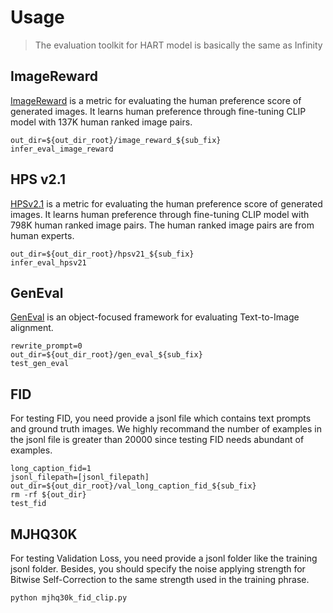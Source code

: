 # Usage

> The evaluation toolkit for HART model is basically the same as Infinity

## ImageReward
[ImageReward](https://github.com/THUDM/ImageReward) is a metric for evaluating the human preference score of generated images. It learns human preference through fine-tuning CLIP model with 137K human ranked image pairs.
```shell
out_dir=${out_dir_root}/image_reward_${sub_fix}
infer_eval_image_reward
```

## HPS v2.1
[HPSv2.1](https://github.com/tgxs002/HPSv2) is a metric for evaluating the human preference score of generated images. It learns human preference through fine-tuning CLIP model with 798K human ranked image pairs. The human ranked image pairs are from human experts.
```shell
out_dir=${out_dir_root}/hpsv21_${sub_fix}
infer_eval_hpsv21
```

## GenEval
[GenEval](https://github.com/djghosh13/geneval) is an object-focused framework for evaluating Text-to-Image alignment.
```shell
rewrite_prompt=0
out_dir=${out_dir_root}/gen_eval_${sub_fix}
test_gen_eval
```

## FID
For testing FID, you need provide a jsonl file which contains text prompts and ground truth images. We highly recommand the number of examples in the jsonl file is greater than 20000 since testing FID needs abundant of examples.
```shell
long_caption_fid=1
jsonl_filepath=[jsonl_filepath]
out_dir=${out_dir_root}/val_long_caption_fid_${sub_fix}
rm -rf ${out_dir}
test_fid
```


## MJHQ30K
For testing Validation Loss, you need provide a jsonl folder like the training jsonl folder. Besides, you should specify the noise applying strength for Bitwise Self-Correction to the same strength used in the training phrase.
```shell
python mjhq30k_fid_clip.py
```